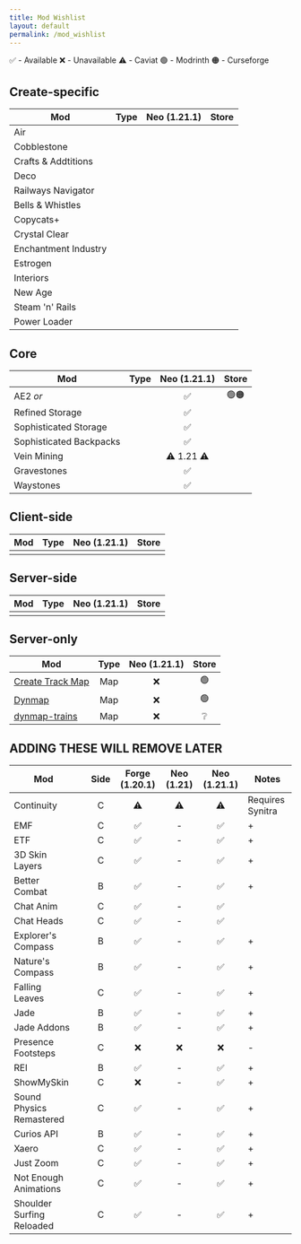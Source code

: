 ```yaml
---
title: Mod Wishlist
layout: default
permalink: /mod_wishlist
---
```

✅ - Available
❌ - Unavailable
⚠️ - Caviat
🟢 - Modrinth
🟠 - Curseforge
## Create-specific

| Mod                  | Type | Neo (1.21.1) | Store |
| -------------------- | :--: | :----------: | :---: |
| Air                  |      |              |       |
| Cobblestone          |      |              |       |
| Crafts & Addtitions  |      |              |       |
| Deco                 |      |              |       |
| Railways Navigator   |      |              |       |
| Bells & Whistles     |      |              |       |
| Copycats+            |      |              |       |
| Crystal Clear        |      |              |       |
| Enchantment Industry |      |              |       |
| Estrogen             |      |              |       |
| Interiors            |      |              |       |
| New Age              |      |              |       |
| Steam 'n' Rails      |      |              |       |
| Power Loader         |      |              |       |


## Core

| Mod                     | Type | Neo (1.21.1) | Store |
| ----------------------- | :--: | :----------: | :---: |
| AE2 *or*                |      |      ✅       | 🟢🟠  |
| Refined Storage         |      |      ✅       |       |
| Sophisticated Storage   |      |      ✅       |       |
| Sophisticated Backpacks |      |      ✅       |       |
| Vein Mining             |      |  ⚠️ 1.21 ⚠️  |       |
| Gravestones             |      |      ✅       |       |
| Waystones               |      |      ✅       |       |

## Client-side

| Mod | Type | Neo (1.21.1) | Store |
| --- | :--: | :----------: | :---: |
|     |      |              |       |

## Server-side

| Mod | Type | Neo (1.21.1) | Store |
| --- | :--: | :----------: | :---: |
|     |      |              |       |

## Server-only

| Mod                                                           | Type | Neo (1.21.1) | Store |
| ------------------------------------------------------------- | :--: | :----------: | :---: |
| [Create Track Map](https://modrinth.com/mod/create-track-map) | Map  |      ❌       |  🟢   |
| [Dynmap](https://modrinth.com/plugin/dynmap)                  | Map  |      ❌       |  🟢   |
| [dynmap-trains](https://github.com/Zhincore/dynmap-trains)    | Map  |      ❌       |   ❔   |

## ADDING THESE WILL REMOVE LATER

| Mod                       |     | Side | Forge (1.20.1) | Neo (1.21) | Neo (1.21.1) | Notes            |
| ------------------------- | --- | :--: | :------------: | :--------: | :----------: | ---------------- |
| Continuity                |     |  C   |       ⚠️       |     ⚠️     |      ⚠️      | Requires Synitra |
| EMF                       |     |  C   |       ✅        |     -      |      ✅       | +                |
| ETF                       |     |  C   |       ✅        |     -      |      ✅       | +                |
| 3D Skin Layers            |     |  C   |       ✅        |     -      |      ✅       | +                |
| Better Combat             |     |  B   |       ✅        |     -      |      ✅       | +                |
| Chat Anim                 |     |  C   |       ✅        |     -      |      ✅       |                  |
| Chat Heads                |     |  C   |       ✅        |     -      |      ✅       |                  |
| Explorer's Compass        |     |  B   |       ✅        |     -      |      ✅       | +                |
| Nature's Compass          |     |  B   |       ✅        |     -      |      ✅       | +                |
| Falling Leaves            |     |  C   |       ✅        |     -      |      ✅       | +                |
| Jade                      |     |  B   |       ✅        |     -      |      ✅       | +                |
| Jade Addons               |     |  B   |       ✅        |     -      |      ✅       | +                |
| Presence Footsteps        |     |  C   |       ❌        |     ❌      |      ❌       | -                |
| REI                       |     |  B   |       ✅        |     -      |      ✅       | +                |
| ShowMySkin                |     |  C   |       ❌        |     -      |      ✅       | +                |
| Sound Physics Remastered  |     |  C   |       ✅        |     -      |      ✅       | +                |
| Curios API                |     |  B   |       ✅        |     -      |      ✅       | +                |
| Xaero                     |     |  C   |       ✅        |     -      |      ✅       | +                |
| Just Zoom                 |     |  C   |       ✅        |     -      |      ✅       | +                |
| Not Enough Animations     |     |  C   |       ✅        |     -      |      ✅       | +                |
| Shoulder Surfing Reloaded |     |  C   |       ✅        |     -      |      ✅       | +                |
